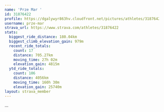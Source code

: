 ```yaml
---
name: 'Prze Mar '
id: 31876422
profile: https://dgalywyr863hv.cloudfront.net/pictures/athletes/31876422/22548952/4/large.jpg
username: prze-mar
strava_url: https://www.strava.com/athletes/31876422
stats:
  biggest_ride_distance: 180.04km
  biggest_climb_elevation_gain: 979m
  recent_ride_totals:
    count: 17
    distance: 705.27km
    moving_time: 27h 02m
    elevation_gain: 4815m
  ytd_ride_totals:
    count: 106
    distance: 4056km
    moving_time: 160h 30m
    elevation_gain: 25740m
layout: strava_member
--- 
```

...
